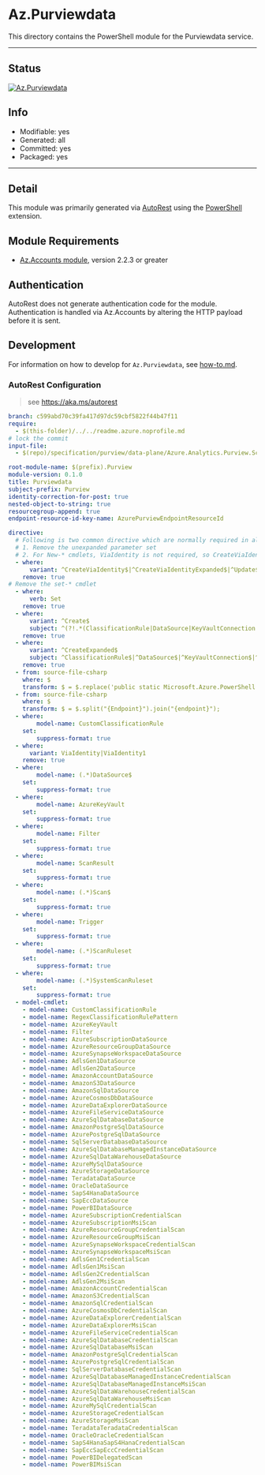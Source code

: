 <!-- region Generated -->
# Az.Purviewdata
This directory contains the PowerShell module for the Purviewdata service.

---
## Status
[![Az.Purviewdata](https://img.shields.io/powershellgallery/v/Az.Purviewdata.svg?style=flat-square&label=Az.Purviewdata "Az.Purviewdata")](https://www.powershellgallery.com/packages/Az.Purviewdata/)

## Info
- Modifiable: yes
- Generated: all
- Committed: yes
- Packaged: yes

---
## Detail
This module was primarily generated via [AutoRest](https://github.com/Azure/autorest) using the [PowerShell](https://github.com/Azure/autorest.powershell) extension.

## Module Requirements
- [Az.Accounts module](https://www.powershellgallery.com/packages/Az.Accounts/), version 2.2.3 or greater

## Authentication
AutoRest does not generate authentication code for the module. Authentication is handled via Az.Accounts by altering the HTTP payload before it is sent.

## Development
For information on how to develop for `Az.Purviewdata`, see [how-to.md](how-to.md).
<!-- endregion -->

### AutoRest Configuration
> see https://aka.ms/autorest

``` yaml
branch: c599abd70c39fa417d97dc59cbf5822f44b47f11
require:
  - $(this-folder)/../../readme.azure.noprofile.md
# lock the commit
input-file:
  - $(repo)/specification/purview/data-plane/Azure.Analytics.Purview.Scanning/preview/2021-10-01-preview/scanningService.json

root-module-name: $(prefix).Purview
module-version: 0.1.0
title: Purviewdata
subject-prefix: Purview
identity-correction-for-post: true 
nested-object-to-string: true
resourcegroup-append: true
endpoint-resource-id-key-name: AzurePurviewEndpointResourceId

directive:
  # Following is two common directive which are normally required in all the RPs
  # 1. Remove the unexpanded parameter set
  # 2. For New-* cmdlets, ViaIdentity is not required, so CreateViaIdentityExpanded is removed as well
  - where:
      variant: ^CreateViaIdentity$|^CreateViaIdentityExpanded$|^Update$|^UpdateViaIdentity$|^Check$|^CheckViaIdentity$|^CheckViaIdentityExpanded$|^Set$|^AddViaIdentity$|^Add$
    remove: true
# Remove the set-* cmdlet
  - where:
      verb: Set
    remove: true
  - where:
      variant: ^Create$
      subject: ^(?!.*(ClassificationRule|DataSource|KeyVaultConnection|Filter|Scan$|Trigger|ScanRuleset)).*
    remove: true
  - where:
      variant: ^CreateExpanded$
      subject: ^ClassificationRule$|^DataSource$|^KeyVaultConnection$|^Filter$|^Scan$|^Trigger$|^ScanRuleset$
    remove: true
  - from: source-file-csharp
    where: $
    transform: $ = $.replace('public static Microsoft.Azure.PowerShell.Cmdlets.Purviewdata.Support.ScanAuthorizationType TeradataUserPass = @"TeradataTeradataUserPass";', 'public static Microsoft.Azure.PowerShell.Cmdlets.Purviewdata.Support.ScanAuthorizationType TeradataTeradataUserPass = @"TeradataTeradataUserPass";');
  - from: source-file-csharp
    where: $
    transform: $ = $.split("{Endpoint}").join("{endpoint}");
  - where:
        model-name: CustomClassificationRule
    set:      
        suppress-format: true
  - where:
      variant: ViaIdentity|ViaIdentity1
    remove: true
  - where:
        model-name: (.*)DataSource$
    set:      
        suppress-format: true
  - where:
        model-name: AzureKeyVault
    set:      
        suppress-format: true
  - where:
        model-name: Filter
    set:      
        suppress-format: true
  - where:
        model-name: ScanResult
    set:      
        suppress-format: true
  - where:
        model-name: (.*)Scan$
    set:      
        suppress-format: true
  - where:
        model-name: Trigger
    set:      
        suppress-format: true
  - where:
        model-name: (.*)ScanRuleset
    set:      
        suppress-format: true
  - where:
        model-name: (.*)SystemScanRuleset
    set:      
        suppress-format: true
  - model-cmdlet:
    - model-name: CustomClassificationRule
    - model-name: RegexClassificationRulePattern
    - model-name: AzureKeyVault
    - model-name: Filter
    - model-name: AzureSubscriptionDataSource
    - model-name: AzureResourceGroupDataSource
    - model-name: AzureSynapseWorkspaceDataSource
    - model-name: AdlsGen1DataSource
    - model-name: AdlsGen2DataSource
    - model-name: AmazonAccountDataSource
    - model-name: AmazonS3DataSource
    - model-name: AmazonSqlDataSource
    - model-name: AzureCosmosDbDataSource
    - model-name: AzureDataExplorerDataSource
    - model-name: AzureFileServiceDataSource
    - model-name: AzureSqlDatabaseDataSource
    - model-name: AmazonPostgreSqlDataSource
    - model-name: AzurePostgreSqlDataSource
    - model-name: SqlServerDatabaseDataSource
    - model-name: AzureSqlDatabaseManagedInstanceDataSource
    - model-name: AzureSqlDataWarehouseDataSource
    - model-name: AzureMySqlDataSource
    - model-name: AzureStorageDataSource
    - model-name: TeradataDataSource
    - model-name: OracleDataSource
    - model-name: SapS4HanaDataSource
    - model-name: SapEccDataSource
    - model-name: PowerBIDataSource
    - model-name: AzureSubscriptionCredentialScan
    - model-name: AzureSubscriptionMsiScan
    - model-name: AzureResourceGroupCredentialScan
    - model-name: AzureResourceGroupMsiScan
    - model-name: AzureSynapseWorkspaceCredentialScan
    - model-name: AzureSynapseWorkspaceMsiScan
    - model-name: AdlsGen1CredentialScan
    - model-name: AdlsGen1MsiScan
    - model-name: AdlsGen2CredentialScan
    - model-name: AdlsGen2MsiScan
    - model-name: AmazonAccountCredentialScan
    - model-name: AmazonS3CredentialScan
    - model-name: AmazonSqlCredentialScan
    - model-name: AzureCosmosDbCredentialScan
    - model-name: AzureDataExplorerCredentialScan
    - model-name: AzureDataExplorerMsiScan
    - model-name: AzureFileServiceCredentialScan
    - model-name: AzureSqlDatabaseCredentialScan
    - model-name: AzureSqlDatabaseMsiScan
    - model-name: AmazonPostgreSqlCredentialScan
    - model-name: AzurePostgreSqlCredentialScan
    - model-name: SqlServerDatabaseCredentialScan
    - model-name: AzureSqlDatabaseManagedInstanceCredentialScan
    - model-name: AzureSqlDatabaseManagedInstanceMsiScan
    - model-name: AzureSqlDataWarehouseCredentialScan
    - model-name: AzureSqlDataWarehouseMsiScan
    - model-name: AzureMySqlCredentialScan
    - model-name: AzureStorageCredentialScan
    - model-name: AzureStorageMsiScan
    - model-name: TeradataTeradataCredentialScan
    - model-name: OracleOracleCredentialScan
    - model-name: SapS4HanaSapS4HanaCredentialScan
    - model-name: SapEccSapEccCredentialScan
    - model-name: PowerBIDelegatedScan
    - model-name: PowerBIMsiScan
```
